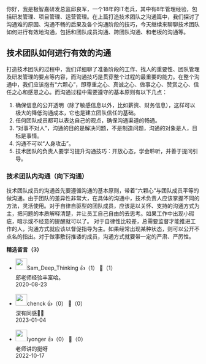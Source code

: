 你好，我是极智嘉研发总监邱良军，一个18年的IT老兵，其中有8年管理经验，包括研发管理、项目管理、运营管理。在上篇打造技术团队之沟通篇中，我们探讨了沟通难的原因、沟通不畅的后果及各个沟通阶段的技巧，今天继续来聊聊技术团队如何进行有效地沟通，包括和团队成员沟通、跨团队沟通、和老板的沟通等。

## 技术团队如何进行有效的沟通

打造技术团队的过程中，我们详细聊了准备阶段的工作、找人的重要性、团队管理及研发管理的要点等内容，而沟通技巧是贯穿整个过程的最重要的能力。在整个沟通中，我们应该抱有“六颗心”，即尊重之心、真诚之心、做事之心、赞赏之心、信任之心和感恩之心。而沟通过程中需要遵守的基本原则有以下几点：

1. 确保信息的公开透明（除了敏感信息以外，比如薪资、财务信息），这样可以极大的降低沟通成本，它也是建立团队信任的基础。
2. 任何团队成员都可以表达自己的观点，确保沟通渠道的畅通。
3. “对事不对人”，沟通的目的是解决问题，不是制造问题，沟通的对象是人，目标是事情。
4. 沟通不可以“人身攻击”。
5. 技术团队的负责人要学习提升沟通技巧：开放心态，学会聆听，并善于提问引导。

### 技术团队内沟通（向下沟通）

技术团队成员的沟通首先要遵循沟通的基本原则，带着“六颗心”与团队成员平等的做沟通。由于团队的差异性非常大，在具体的沟通中，技术负责人应该掌握不同的方法，灵活使用。对于自律自驱型的团队成员，应该是以关怀、支持的沟通方式为主，把问题的本质解释清楚，并让员工自己自由的去思考。如果工作中出现小瑕疵，暗示或不经意的提醒就可以了。 对于自律性比较差，总需要监督才能推进工作的人，沟通方式就应该以督促指导为主。如果经常出现某种状态，则可以公开不点名的指出。对于做事敷衍推诿的成员，沟通方式就要带一定的严肃、严厉性。
<div><strong>精选留言（3）</strong></div><ul>
<li><img src="https://static001.geekbang.org/account/avatar/00/0f/46/c0/106d98e7.jpg" width="30px"><span>Sam_Deep_Thinking</span> 👍（1） 💬（1）<div>邱老师经验丰富哈。</div>2020-08-23</li><br/><li><img src="https://static001.geekbang.org/account/avatar/00/10/1e/93/16fc2f56.jpg" width="30px"><span>chenck</span> 👍（0） 💬（0）<div>深有同感💪🏻</div>2023-01-04</li><br/><li><img src="https://static001.geekbang.org/account/avatar/00/14/0c/30/d4737cd5.jpg" width="30px"><span>lyonger</span> 👍（0） 💬（0）<div>老师讲的挺呀</div>2022-10-17</li><br/>
</ul>